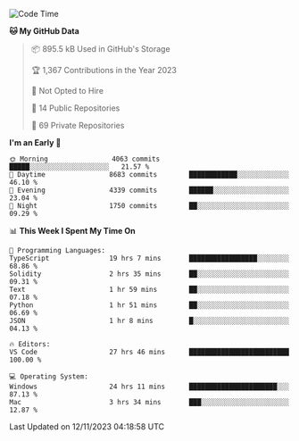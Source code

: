 <!--START_SECTION:waka-->
![Code Time](http://img.shields.io/badge/Code%20Time-4%2C869%20hrs%2039%20mins-blue)

**🐱 My GitHub Data** 

> 📦 895.5 kB Used in GitHub's Storage 
 > 
> 🏆 1,367 Contributions in the Year 2023
 > 
> 🚫 Not Opted to Hire
 > 
> 📜 14 Public Repositories 
 > 
> 🔑 69 Private Repositories 
 > 
**I'm an Early 🐤** 

```text
🌞 Morning                4063 commits        █████░░░░░░░░░░░░░░░░░░░░   21.57 % 
🌆 Daytime                8683 commits        ████████████░░░░░░░░░░░░░   46.10 % 
🌃 Evening                4339 commits        ██████░░░░░░░░░░░░░░░░░░░   23.04 % 
🌙 Night                  1750 commits        ██░░░░░░░░░░░░░░░░░░░░░░░   09.29 % 
```


📊 **This Week I Spent My Time On** 

```text
💬 Programming Languages: 
TypeScript               19 hrs 7 mins       █████████████████░░░░░░░░   68.86 % 
Solidity                 2 hrs 35 mins       ██░░░░░░░░░░░░░░░░░░░░░░░   09.31 % 
Text                     1 hr 59 mins        ██░░░░░░░░░░░░░░░░░░░░░░░   07.18 % 
Python                   1 hr 51 mins        ██░░░░░░░░░░░░░░░░░░░░░░░   06.69 % 
JSON                     1 hr 8 mins         █░░░░░░░░░░░░░░░░░░░░░░░░   04.13 % 

🔥 Editors: 
VS Code                  27 hrs 46 mins      █████████████████████████   100.00 % 

💻 Operating System: 
Windows                  24 hrs 11 mins      ██████████████████████░░░   87.13 % 
Mac                      3 hrs 34 mins       ███░░░░░░░░░░░░░░░░░░░░░░   12.87 % 
```


 Last Updated on 12/11/2023 04:18:58 UTC
<!--END_SECTION:waka-->

